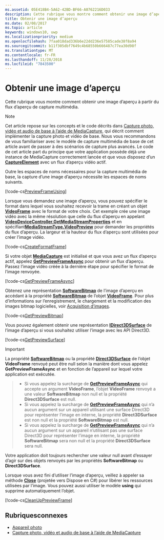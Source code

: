 ```yaml
---
ms.assetid: 05E418B4-5A62-42BD-BF66-A0762216D033
description: Cette rubrique vous montre comment obtenir une image d’aperçu à partir du flux d’aperçu de capture multimédia.
title: Obtenir une image d’aperçu
ms.date: 02/08/2017
ms.topic: article
keywords: windows10, uwp
ms.localizationpriority: medium
ms.openlocfilehash: 7faa018dad336b6e22dd236e57585cade38f8a94
ms.sourcegitcommit: b11f305dbf7649c4b68550b666487c77ea30d98f
ms.translationtype: MT
ms.contentlocale: fr-FR
ms.lasthandoff: 11/28/2018
ms.locfileid: "7843500"
---
```

# <a name="get-a-preview-frame"></a>Obtenir une image d’aperçu


Cette rubrique vous montre comment obtenir une image d’aperçu à partir du flux d’aperçu de capture multimédia.

> [!NOTE] 
> Cet article repose sur les concepts et le code décrits dans [Capture photo, vidéo et audio de base à l’aide de MediaCapture](basic-photo-video-and-audio-capture-with-MediaCapture.md), qui décrit comment implémenter la capture photo et vidéo de base. Nous vous recommandons de vous familiariser avec le modèle de capture multimédia de base de cet article avant de passer à des scénarios de capture plus avancés. Le code de cet article part du principe que votre application possède déjà une instance de MediaCapture correctement lancée et que vous disposez d’un [**CaptureElement**](https://msdn.microsoft.com/library/windows/apps/br209278) avec un flux d’aperçu vidéo actif.

Outre les espaces de noms nécessaires pour la capture multimédia de base, la capture d’une image d’aperçu nécessite les espaces de noms suivants.

[!code-cs[PreviewFrameUsing](./code/BasicMediaCaptureWin10/cs/MainPage.xaml.cs#SnippetPreviewFrameUsing)]

Lorsque vous demandez une image d’aperçu, vous pouvez spécifier le format dans lequel vous souhaitez recevoir la trame en créant un objet [**VideoFrame**](https://msdn.microsoft.com/library/windows/apps/dn930917) avec le format de votre choix. Cet exemple crée une image vidéo avec la même résolution que celle du flux d’aperçu en appelant [**VideoDeviceController.GetMediaStreamProperties**](https://msdn.microsoft.com/library/windows/apps/br211995) et en spécifiant[**MediaStreamType.VideoPreview**](https://msdn.microsoft.com/library/windows/apps/br226640) pour demander les propriétés du flux d’aperçu. La largeur et la hauteur du flux d’aperçu sont utilisées pour créer l’image vidéo.

[!code-cs[CreateFormatFrame](./code/BasicMediaCaptureWin10/cs/MainPage.xaml.cs#SnippetCreateFormatFrame)]

Si votre objet [**MediaCapture**](https://msdn.microsoft.com/library/windows/apps/br241124) est initialisé et que vous avez un flux d’aperçu actif, appelez [**GetPreviewFrameAsync**](https://msdn.microsoft.com/library/windows/apps/dn926711) pour obtenir un flux d’aperçu. Passez l’image vidéo créée à la dernière étape pour spécifier le format de l’image renvoyée.

[!code-cs[GetPreviewFrameAsync](./code/BasicMediaCaptureWin10/cs/MainPage.xaml.cs#SnippetGetPreviewFrameAsync)]

Obtenez une représentation [**SoftwareBitmap**](https://msdn.microsoft.com/library/windows/apps/dn887358) de l’image d’aperçu en accédant à la propriété [**SoftwareBitmap**](https://msdn.microsoft.com/library/windows/apps/dn930926) de l’objet [**VideoFrame**](https://msdn.microsoft.com/library/windows/apps/dn930917). Pour plus d’informations sur l’enregistrement, le chargement et la modification des images bitmap logicielles, voir [Acquisition d’images](imaging.md).

[!code-cs[GetPreviewBitmap](./code/BasicMediaCaptureWin10/cs/MainPage.xaml.cs#SnippetGetPreviewBitmap)]

Vous pouvez également obtenir une représentation [**IDirect3DSurface**](https://msdn.microsoft.com/library/windows/apps/dn965505) de l’image d’aperçu si vous souhaitez utiliser l’image avec les API Direct3D.

[!code-cs[GetPreviewSurface](./code/BasicMediaCaptureWin10/cs/MainPage.xaml.cs#SnippetGetPreviewSurface)]

> [!IMPORTANT]
> La propriété [**SoftwareBitmap**](https://msdn.microsoft.com/library/windows/apps/dn930926) ou la propriété [**Direct3DSurface**](https://msdn.microsoft.com/library/windows/apps/dn930920) de l’objet **VideoFrame** renvoyé peut être null selon la manière dont vous appelez **GetPreviewFrameAsync** et en fonction de l’appareil sur lequel votre application est exécutée.

> - Si vous appelez la surcharge de [**GetPreviewFrameAsync**](https://msdn.microsoft.com/library/windows/apps/dn926713) qui accepte un argument **VideoFrame**, l’objet **VideoFrame** renvoyé a une valeur **SoftwareBitmap** non null et la propriété **Direct3DSurface** est null.
> - Si vous appelez la surcharge de [**GetPreviewFrameAsync**](https://msdn.microsoft.com/library/windows/apps/dn926712) qui n’a aucun argument sur un appareil utilisant une surface Direct3D pour représenter l’image en interne, la propriété **Direct3DSurface** est non null et la propriété **SoftwareBitmap** est null.
> - Si vous appelez la surcharge de [**GetPreviewFrameAsync**](https://msdn.microsoft.com/library/windows/apps/dn926712) qui n’a aucun argument sur un appareil n’utilisant pas une surface Direct3D pour représenter l’image en interne, la propriété **SoftwareBitmap** sera non null et la propriété **Direct3DSurface** sera null.

Votre application doit toujours rechercher une valeur null avant d’essayer d’agir sur des objets renvoyés par les propriétés **SoftwareBitmap** ou **Direct3DSurface**.

Lorsque vous avez fini d’utiliser l’image d’aperçu, veillez à appeler sa méthode [**Close**](https://msdn.microsoft.com/library/windows/apps/dn930918) (projetée vers Dispose en C#) pour libérer les ressources utilisées par l’image. Vous pouvez aussi utiliser le modèle **using** qui supprime automatiquement l’objet.

[!code-cs[CleanUpPreviewFrame](./code/BasicMediaCaptureWin10/cs/MainPage.xaml.cs#SnippetCleanUpPreviewFrame)]

## <a name="related-topics"></a>Rubriquesconnexes

* [Appareil photo](camera.md)
* [Capture photo, vidéo et audio de base à l’aide de MediaCapture](basic-photo-video-and-audio-capture-with-MediaCapture.md)
 

 




